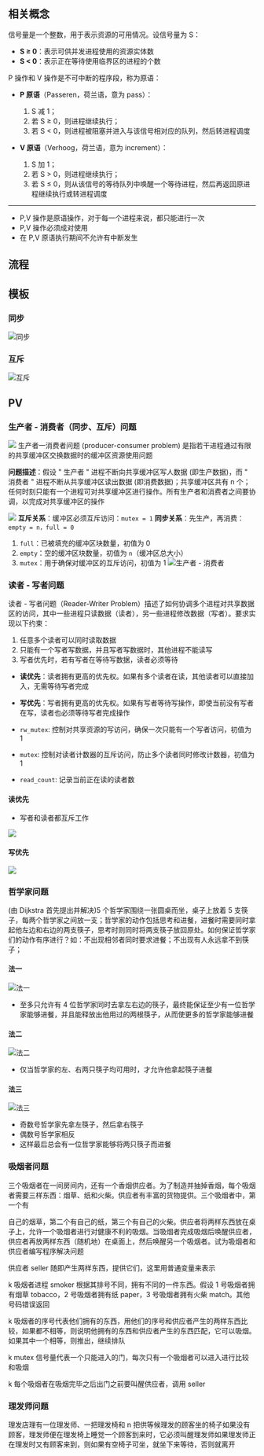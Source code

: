 ## 相关概念

信号量是一个整数，用于表示资源的可用情况。设信号量为 S：

- **S ≥ 0**：表示可供并发进程使用的资源实体数
- **S < 0**：表示正在等待使用临界区的进程的个数

P 操作和 V 操作是不可中断的程序段，称为原语：

- **P 原语**（Passeren，荷兰语，意为 pass）：
  1. S 减 1；
  2. 若 S ≥ 0，则进程继续执行；
  3. 若 S < 0，则进程被阻塞并进入与该信号相对应的队列，然后转进程调度

- **V 原语**（Verhoog，荷兰语，意为 increment）：
  1. S 加 1；
  2. 若 S > 0，则进程继续执行；
  3. 若 S ≤ 0，则从该信号的等待队列中唤醒一个等待进程，然后再返回原进程继续执行或转进程调度

---

- P,V 操作是原语操作，对于每一个进程来说，都只能进行一次
- P,V 操作必须成对使用
- 在 P,V 原语执行期间不允许有中断发生

## 流程

## 模板

### 同步

![同步](images/Pasted%20image%2020240927030629.png)

### 互斥

![互斥](images/Pasted%20image%2020240927030632.png)

## PV

### 生产者 - 消费者（同步、互斥）问题

![](./images/Pasted%20image%2020241030184533.png)
生产者一消费者问题 (producer-consumer problem) 是指若干进程通过有限的共享缓冲区交换数据时的缓冲区资源使用问题

**问题描述**：假设 " 生产者 " 进程不断向共享缓冲区写人数据 (即生产数据)，而 " 消费者 " 进程不断从共享缓冲区读出数据 (即消费数据)；共享缓冲区共有 n 个；任何时刻只能有一个进程可对共享缓冲区进行操作。所有生产者和消费者之间要协调，以完成对共享缓冲区的操作

![](images/Pasted%20image%2020241015205048.png)
**互斥关系**：缓冲区必须互斥访问：`mutex = 1`
**同步关系**：先生产，再消费：`empty = n，full = 0`

1. `full`：已被填充的缓冲区块数量，初值为 0
2. `empty`：空的缓冲区块数量，初值为 `n`（缓冲区总大小）
3. `mutex`：用于确保对缓冲区的互斥访问，初值为 1
![生产者 - 消费者](images/Pasted%20image%2020240927030706.png)

### 读者 - 写者问题

读者 - 写者问题（Reader-Writer Problem）描述了如何协调多个进程对共享数据区的访问，其中一些进程只读数据（读者），另一些进程修改数据（写者）。要求实现以下约束：

1. 任意多个读者可以同时读取数据
2. 只能有一个写者写数据，并且写者写数据时，其他进程不能读写
3. 写者优先时，若有写者在等待写数据，读者必须等待

- **读优先**：读者拥有更高的优先权。如果有多个读者在读，其他读者可以直接加入，无需等待写者完成
- **写优先**：写者拥有更高的优先权。如果有写者等待写操作，即使当前没有写者在写，读者也必须等待写者完成操作

- `rw_mutex`: 控制对共享资源的写访问，确保一次只能有一个写者访问，初值为 1
- `mutex`: 控制对读者计数器的互斥访问，防止多个读者同时修改计数器，初值为 1
- `read_count`: 记录当前正在读的读者数

#### 读优先

- 写者和读者都互斥工作

![](images/Pasted%20image%2020241015213741.png)

#### 写优先

![](images/Pasted%20image%2020241015214222.png)

### 哲学家问题

(由 Dijkstra 首先提出并解决)5 个哲学家围绕一张圆桌而坐，桌子上放着 5 支筷子，每两个哲学家之间放一支；哲学家的动作包括思考和进餐，进餐时需要同时拿起他左边和右边的两支筷子，思考时则同时将两支筷子放回原处。如何保证哲学家们的动作有序进行？如：不出现相邻者同时要求进餐；不出现有人永远拿不到筷子；

#### 法一

![法一](images/Pasted%20image%2020240927031127.png)

- 至多只允许有 4 位哲学家同时去拿左右边的筷子，最终能保证至少有一位哲学家能够进餐，并且能释放出他用过的两根筷子，从而使更多的哲学家能够进餐

#### 法二

![法二](images/Pasted%20image%2020240927031142.png)

- 仅当哲学家的左、右两只筷子均可用时，才允许他拿起筷子进餐

#### 法三

![法三](images/Pasted%20image%2020240927031149.png)

- 奇数号哲学家先拿左筷子，然后拿右筷子
- 偶数号哲学家相反
- 这样最后总会有一位哲学家能够将两只筷子而进餐

### 吸烟者问题

三个吸烟者在一间房间内，还有一个香烟供应者。为了制造并抽掉香烟，每个吸烟者需要三样东西：烟草、纸和火柴。供应者有丰富的货物提供。三个吸烟者中，第一个有

自己的烟草，第二个有自己的纸，第三个有自己的火柴。供应者将两样东西放在桌子上，允许一个吸烟者进行对健康不利的吸烟。当吸烟者完成吸烟后唤醒供应者，供应者再放两样东西（随机地）在桌面上，然后唤醒另一个吸烟者。试为吸烟者和供应者编写程序解决问题

供应者 seller 随即产生两样东西，提供它们，这里用普通变量来表示

k 吸烟者进程 smoker 根据其排号不同，拥有不同的一件东西。假设 1 号吸烟者拥有烟草 tobacco，2 号吸烟者拥有纸 paper，3 号吸烟者拥有火柴 match。其他号码错误返回

k 吸烟者的序号代表他们拥有的东西，用他们的序号和供应者产生的两样东西比较，如果都不相等，则说明他拥有的东西和供应者产生的东西匹配，它可以吸烟。如果其中一个相等，则推出，继续排队

k mutex 信号量代表一个只能进入的门，每次只有一个吸烟者可以进入进行比较和吸烟

k 每个吸烟者在吸烟完毕之后出门之前要叫醒供应者，调用 seller

### 理发师问题

理发店理有一位理发师、一把理发椅和 n 把供等候理发的顾客坐的椅子如果没有顾客，理发师便在理发椅上睡觉一个顾客到来时，它必须叫醒理发师如果理发师正在理发时又有顾客来到，则如果有空椅子可坐，就坐下来等待，否则就离开
